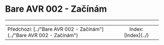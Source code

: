 # Bare AVR 002 - Začínám
---
<table><tr><td align="left">Předchozí: [../"Bare AVR 002 - Začínám"](../"Bare AVR 002 - Začínám") </td><td align="center">Index: [Index](../)</td><td align="right>Následující: [../"Bare AVR 002 - Začínám"](../"Bare AVR 002 - Začínám")</td></tr></table>
